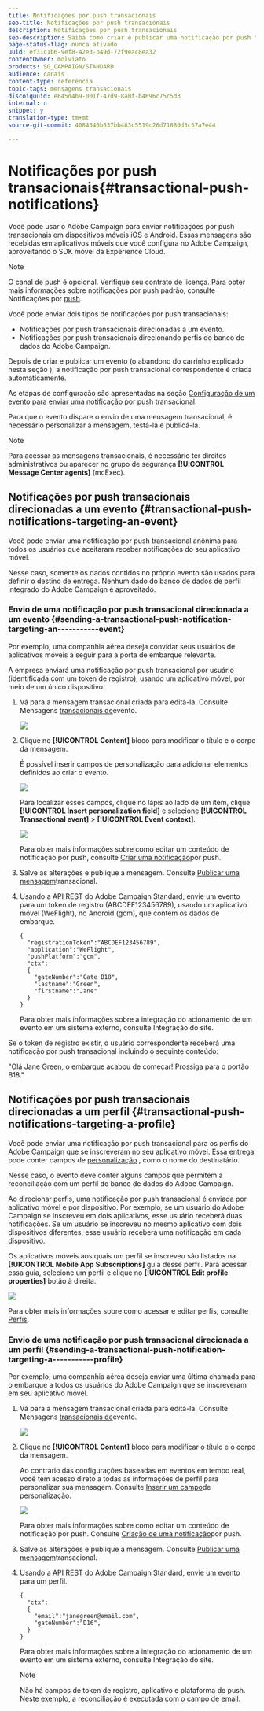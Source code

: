 ```yaml
---
title: Notificações por push transacionais
seo-title: Notificações por push transacionais
description: Notificações por push transacionais
seo-description: Saiba como criar e publicar uma notificação por push transacional.
page-status-flag: nunca ativado
uuid: ef31c1b6-9ef8-42e3-b49d-72f9eac8ea32
contentOwner: molviato
products: SG_CAMPAIGN/STANDARD
audience: canais
content-type: referência
topic-tags: mensagens transacionais
discoiquuid: e645d4b9-001f-47d9-8a0f-b4696c75c5d3
internal: n
snippet: y
translation-type: tm+mt
source-git-commit: 4084346b537bb483c5519c26d71880d3c57a7e44

---
```



# Notificações por push transacionais{#transactional-push-notifications}

Você pode usar o Adobe Campaign para enviar notificações por push transacionais em dispositivos móveis iOS e Android. Essas mensagens são recebidas em aplicativos móveis que você configura no Adobe Campaign, aproveitando o SDK móvel da Experience Cloud.

>[!NOTE]
>
>O canal de push é opcional. Verifique seu contrato de licença. Para obter mais informações sobre notificações por push padrão, consulte Notificações por [push](../../channels/using/about-push-notifications.md).

Você pode enviar dois tipos de notificações por push transacionais:

* Notificações por push transacionais direcionadas a um evento.
* Notificações por push transacionais direcionando perfis do banco de dados do Adobe Campaign.

Depois de criar e publicar um evento (o abandono do carrinho explicado nesta seção [](../../channels/using/about-transactional-messaging.md#transactional-messaging-operating-principle)), a notificação por push transacional correspondente é criada automaticamente.

As etapas de configuração são apresentadas na seção [Configuração de um evento para enviar uma notificação](../../administration/using/configuring-transactional-messaging.md#use-case--configuring-an-event-to-send-a-transactional-message) por push transacional.

Para que o evento dispare o envio de uma mensagem transacional, é necessário personalizar a mensagem, testá-la e publicá-la.

>[!NOTE]
>
>Para acessar as mensagens transacionais, é necessário ter direitos administrativos ou aparecer no grupo de segurança **[!UICONTROL Message Center agents]** (mcExec).

## Notificações por push transacionais direcionadas a um evento {#transactional-push-notifications-targeting-an-event}

Você pode enviar uma notificação por push transacional anônima para todos os usuários que aceitaram receber notificações do seu aplicativo móvel.

Nesse caso, somente os dados contidos no próprio evento são usados para definir o destino de entrega. Nenhum dado do banco de dados de perfil integrado do Adobe Campaign é aproveitado.

### Envio de uma notificação por push transacional direcionada a um evento {#sending-a-transactional-push-notification-targeting-an-----------event}

Por exemplo, uma companhia aérea deseja convidar seus usuários de aplicativos móveis a seguir para a porta de embarque relevante.

A empresa enviará uma notificação por push transacional por usuário (identificada com um token de registro), usando um aplicativo móvel, por meio de um único dispositivo.

1. Vá para a mensagem transacional criada para editá-la. Consulte Mensagens [transacionais de](../../channels/using/event-transactional-messages.md)evento.

   ![](assets/message-center_push_message.png)

1. Clique no **[!UICONTROL Content]** bloco para modificar o título e o corpo da mensagem.

   É possível inserir campos de personalização para adicionar elementos definidos ao criar o evento.

   ![](assets/message-center_push_content.png)

   Para localizar esses campos, clique no lápis ao lado de um item, clique **[!UICONTROL Insert personalization field]** e selecione **[!UICONTROL Transactional event]** &gt; **[!UICONTROL Event context]**.

   ![](assets/message-center_push_personalization.png)

   Para obter mais informações sobre como editar um conteúdo de notificação por push, consulte [Criar uma notificação](../../channels/using/preparing-and-sending-a-push-notification.md)por push.

1. Salve as alterações e publique a mensagem. Consulte [Publicar uma mensagem](../../channels/using/event-transactional-messages.md#publishing-a-transactional-message)transacional.
1. Usando a API REST do Adobe Campaign Standard, envie um evento para um token de registro (ABCDEF123456789), usando um aplicativo móvel (WeFlight), no Android (gcm), que contém os dados de embarque.

   ```
   {
     "registrationToken":"ABCDEF123456789",
     "application":"WeFlight",
     "pushPlatform":"gcm",
     "ctx":
     {
       "gateNumber":"Gate B18",
       "lastname":"Green",
       "firstname":"Jane"
     }
   }
   ```

   Para obter mais informações sobre a integração do acionamento de um evento em um sistema externo, consulte Integração [](../../administration/using/configuring-transactional-messaging.md#integrating-the-triggering-of-the-event-in-a-website)do site.

Se o token de registro existir, o usuário correspondente receberá uma notificação por push transacional incluindo o seguinte conteúdo:

"Olá Jane Green, o embarque acabou de começar! Prossiga para o portão B18."

## Notificações por push transacionais direcionadas a um perfil {#transactional-push-notifications-targeting-a-profile}

Você pode enviar uma notificação por push transacional para os perfis do Adobe Campaign que se inscreveram no seu aplicativo móvel. Essa entrega pode conter campos de [personalização](../../designing/using/personalization.md#inserting-a-personalization-field) , como o nome do destinatário.

Nesse caso, o evento deve conter alguns campos que permitem a reconciliação com um perfil do banco de dados do Adobe Campaign.

Ao direcionar perfis, uma notificação por push transacional é enviada por aplicativo móvel e por dispositivo. Por exemplo, se um usuário do Adobe Campaign se inscreveu em dois aplicativos, esse usuário receberá duas notificações. Se um usuário se inscreveu no mesmo aplicativo com dois dispositivos diferentes, esse usuário receberá uma notificação em cada dispositivo.

Os aplicativos móveis aos quais um perfil se inscreveu são listados na **[!UICONTROL Mobile App Subscriptions]** guia desse perfil. Para acessar essa guia, selecione um perfil e clique no **[!UICONTROL Edit profile properties]** botão à direita.

![](assets/push_notif_subscriptions.png)

Para obter mais informações sobre como acessar e editar perfis, consulte [Perfis](../../audiences/using/creating-profiles.md).

### Envio de uma notificação por push transacional direcionada a um perfil {#sending-a-transactional-push-notification-targeting-a-----------profile}

Por exemplo, uma companhia aérea deseja enviar uma última chamada para o embarque a todos os usuários do Adobe Campaign que se inscreveram em seu aplicativo móvel.

1. Vá para a mensagem transacional criada para editá-la. Consulte Mensagens [transacionais de](../../channels/using/event-transactional-messages.md)evento.

   ![](assets/message-center_push_message_profile.png)

1. Clique no **[!UICONTROL Content]** bloco para modificar o título e o corpo da mensagem.

   Ao contrário das configurações baseadas em eventos em tempo real, você tem acesso direto a todas as informações de perfil para personalizar sua mensagem. Consulte [Inserir um campo](../../designing/using/personalization.md#inserting-a-personalization-field)de personalização.

   ![](assets/message-center_push_content_profile.png)

   Para obter mais informações sobre como editar um conteúdo de notificação por push. Consulte [Criação de uma notificação](../../channels/using/preparing-and-sending-a-push-notification.md)por push.

1. Salve as alterações e publique a mensagem. Consulte [Publicar uma mensagem](../../channels/using/event-transactional-messages.md#publishing-a-transactional-message)transacional.
1. Usando a API REST do Adobe Campaign Standard, envie um evento para um perfil.

   ```
   {
     "ctx":
     {
       "email":"janegreen@email.com",
       "gateNumber":"D16",
     }
   }
   ```

   Para obter mais informações sobre a integração do acionamento de um evento em um sistema externo, consulte Integração [](../../administration/using/configuring-transactional-messaging.md#integrating-the-triggering-of-the-event-in-a-website)do site.

   >[!NOTE]
   >
   >Não há campos de token de registro, aplicativo e plataforma de push. Neste exemplo, a reconciliação é executada com o campo de email.

